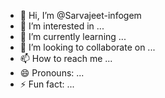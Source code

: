- 👋 Hi, I’m @Sarvajeet-infogem
- 👀 I’m interested in ...
- 🌱 I’m currently learning ...
- 💞️ I’m looking to collaborate on ...
- 📫 How to reach me ...
- 😄 Pronouns: ...
- ⚡ Fun fact: ...

<!---
Sarvajeet-infogem/Sarvajeet-infogem is a ✨ special ✨ repository because its `README.md` (this file) appears on your GitHub profile.
You can click the Preview link to take a look at your changes.
--->

